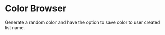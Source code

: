# Color Browser

Generate a random color and have the option to save color to user created list name.